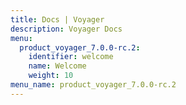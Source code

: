 ```yaml
---
title: Docs | Voyager
description: Voyager Docs
menu:
  product_voyager_7.0.0-rc.2:
    identifier: welcome
    name: Welcome
    weight: 10
menu_name: product_voyager_7.0.0-rc.2
---
```


